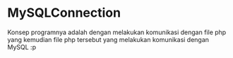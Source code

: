 MySQLConnection
===============

Konsep programnya adalah dengan melakukan komunikasi dengan file
php yang kemudian file php tersebut yang melakukan komunikasi
dengan MySQL :p
